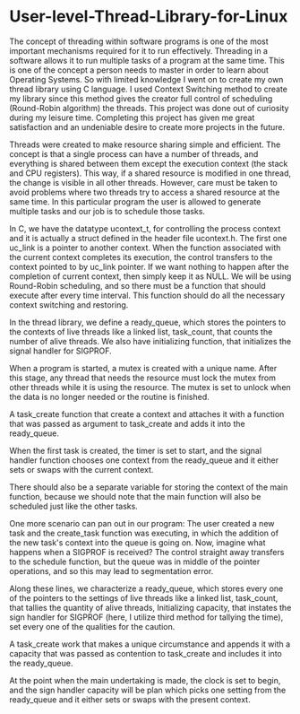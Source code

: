 # User-level-Thread-Library-for-Linux
The concept of threading within software programs is one of the most important mechanisms required for it to run effectively. Threading in a software allows it to run multiple tasks of a program at the same time. This is one of the concept a person needs to master in order to learn about Operating Systems. So with limited knowledge I went on to create my own thread library using C language. I used Context Switching method to create my library since this method gives the creator full control of scheduling (Round-Robin algorithm) the threads. This project was done out of curiosity during my leisure time. Completing this project has given me great satisfaction and an undeniable desire to create more projects in the future. 

Threads were created to make resource sharing simple and efficient. The concept is that a single process can have a number of threads, and everything is shared between them except the execution context (the stack and CPU registers). This way, if a shared resource is modified in one thread, the change is visible in all other threads. However, care must be taken to avoid problems where two threads try to access a shared resource at the same time. In this particular program the user is allowed to generate multiple tasks and our job is to schedule those tasks. 

In C, we have the datatype ucontext_t, for controlling the process context and it is actually a struct defined in the header file ucontext.h. The first one uc_link is a pointer to another context. When the function associated with the current context completes its execution, the control transfers to the context pointed to by uc_link pointer. If we want nothing to happen after the completion of current context, then simply keep it as NULL. We will be using Round-Robin scheduling, and so there must be a function that should execute after every time interval. This function should do all the necessary context switching and restoring. 

In the thread library, we define a ready_queue, which stores the pointers to the contexts of live threads like a linked list, task_count, that counts the number of alive threads. We also have initializing function, that initializes the signal handler for SIGPROF.

When a program is started, a mutex is created with a unique name. After this stage, any thread that needs the resource must lock the mutex from other threads while it is using the resource. The mutex is set to unlock when the data is no longer needed or the routine is finished.

A task_create function that create a context and attaches it with a function that was passed as argument to task_create and adds it into the ready_queue.

When the first task is created, the timer is set to start, and the signal handler function chooses one context from the ready_queue and it either sets or swaps with the current context.

There should also be a separate variable for storing the context of the main function, because we should note that the main function will also be scheduled just like the other tasks.

One more scenario can pan out in our program: The user created a new task and the create_task function was executing, in which the addition of the new task's context into the queue is going on. Now, imagine what happens when a SIGPROF is received? The control straight away transfers to the schedule function, but the queue was in middle of the pointer operations, and so this may lead to segmentation error.

Along these lines, we characterize a ready_queue, which stores every one of the pointers to the settings of live threads like a linked list, task_count, that tallies the quantity of alive threads, Initializing capacity, that instates the sign handler for SIGPROF (here, I utilize third method for tallying the time), set every one of the qualities for the caution. 

A task_create work that makes a unique circumstance and appends it with a capacity that was passed as contention to task_create and includes it into the ready_queue. 

At the point when the main undertaking is made, the clock is set to begin, and the sign handler capacity will be plan which picks one setting from the ready_queue and it either sets or swaps with the present context.



